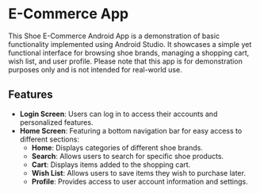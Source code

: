 # E-Commerce App



This Shoe E-Commerce Android App is a demonstration of basic functionality implemented using Android Studio. It showcases a simple yet functional interface for browsing shoe brands, managing a shopping cart, wish list, and user profile. Please note that this app is for demonstration purposes only and is not intended for real-world use.


## Features

- **Login Screen**: Users can log in to access their accounts and personalized features.
- **Home Screen**: Featuring a bottom navigation bar for easy access to different sections:
  - **Home**: Displays categories of different shoe brands.
  - **Search**: Allows users to search for specific shoe products.
  - **Cart**: Displays items added to the shopping cart.
  - **Wish List**: Allows users to save items they wish to purchase later.
  - **Profile**: Provides access to user account information and settings.
  
